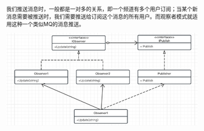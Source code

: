 我们推送消息时，一般都是一对多的关系，即一个频道有多个用户订阅；当某个新消息需要被推送时，我们需要推送给订阅这个消息的所有用户。而观察者模式就适用这种一个类似MQ的消息推送。

![1678810529239](image/README/1678810529239.png)
